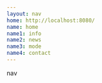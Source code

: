 ```yaml
---
layout: nav
home: http://localhost:8080/
name: home
name1: info
name2: news
name3: mode
name4: contact
---
```

nav